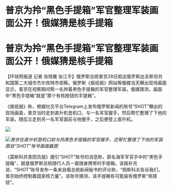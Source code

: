 # 普京为拎“黑色手提箱”军官整理军装画面公开！俄媒猜是核手提箱

# 普京为拎“黑色手提箱”军官整理军装画面公开！俄媒猜是核手提箱

【环球网报道 记者 张晓雅
张江平】俄罗斯总统普京28日抵达俄罗斯达吉斯坦共和国第二大城市杰尔宾特市视察。俄罗斯《报纸报》网站等俄媒当天曝出现场画面显示，普京在视察期间帮一名拎着黑色手提箱的军官整理军装。俄媒猜测，画面中“黑色手提箱”就是“那个有核按钮的手提箱”。

《报纸报》称，根据社交平台Telegram上发布俄罗斯新闻的账号“SHOT”曝出的现场画面，普京当时走到直升机登机口，与一名军官握手，然后帮忙整理了下他的军装。随后又走到另一名军官面前与他握手，之后便登上直升机。

![](https://inews.gtimg.com/om_bt/ONmuCIZHPiG4CKVnTHrmAhG2lxzhX6zn8Zty9eF9yVFH4AA/1000)

![](https://inews.gtimg.com/om_bt/O1EWVOSlm4pzUIMZEQswFUfnHsxnVsOU1L-LNVf63vJ2AAA/1000)_普京在直升机登机口前与拎黑色手提箱的军官握手，还帮忙整理了下他的军装
图自“SHOT”账号画面截图_

《莫斯科共青团员报》援引“SHOT”账号的消息称，那名海军军官手中的“黑色手提箱”，就是俄罗斯总统随行人员一直随身携带的手提箱。该报补充说，“SHOT”账号发布一条来自俄总统新闻秘书的评论称，“佩斯科夫告诉我们，普京始终控制着国家核力量”。该账号猜测，该手提箱有可能装有俄罗斯“核按钮”。

